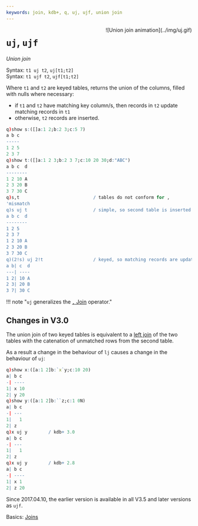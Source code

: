 ```yaml
---
keywords: join, kdb+, q, uj, ujf, union join
---
```



<div markdown="1" style="float:right; margin-left: 3em; max-width: 250px;">
![Union join animation](../img/uj.gif) 
</div>

# `uj`, `ujf` 

_Union join_

Syntax: `t1 uj t2`, `uj[t1;t2]`  
Syntax: `t1 ujf t2`, `ujf[t1;t2]`

Where `t1` and `t2` are keyed tables, returns the union of the columns, filled with nulls where necessary:

-   if `t1` and `t2` have matching key column/s, then records in `t2` update matching records in `t1`
-   otherwise, `t2` records are inserted.

```q
q)show s:([]a:1 2;b:2 3;c:5 7)
a b c
-----
1 2 5
2 3 7
q)show t:([]a:1 2 3;b:2 3 7;c:10 20 30;d:"ABC")
a b c  d
--------
1 2 10 A
2 3 20 B
3 7 30 C
q)s,t                            / tables do not conform for ,
'mismatch
q)s uj t                         / simple, so second table is inserted
a b c  d
--------
1 2 5
2 3 7
1 2 10 A
2 3 20 B
3 7 30 C
q)(2!s) uj 2!t                   / keyed, so matching records are updated
a b| c  d
---| ----
1 2| 10 A
2 3| 20 B
3 7| 30 C
```

!!! note "`uj` generalizes the [`,` Join](join.md) operator."


## Changes in V3.0

The union join of two keyed tables is equivalent to a [left join](lj.md) of the two tables with the catenation of unmatched rows from the second table. 

As a result a change in the behaviour of `lj` causes a change in the behaviour of `uj`:

```q
q)show x:([a:1 2]b:`x`y;c:10 20)
a| b c
-| ----
1| x 10
2| y 20
q)show y:([a:1 2]b:``z;c:1 0N)
a| b c
-| ---
1|   1
2| z
q)x uj y		/ kdb+ 3.0
a| b c
-| ---
1|   1
2| z
q)x uj y        / kdb+ 2.8
a| b c
-| ----
1| x 1
2| z 20
```

Since 2017.04.10, the earlier version is available in all V3.5 and later versions as `ujf`.


<i class="far fa-hand-point-right"></i> 
Basics: [Joins](../basics/joins.md)

